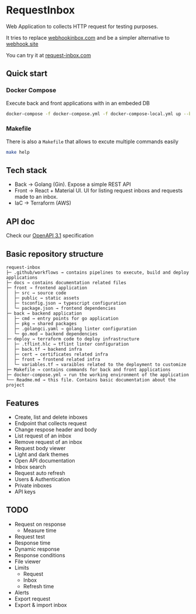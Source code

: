# RequestInbox

Web Application to collects HTTP request for testing purposes.

It tries to replace [webhookinbox.com](http://webhookinbox.com/) and be a simpler alternative to [webhook.site](http://webhook.site)

You can try it at [request-inbox.com](https://request-inbox.com/)

## Quick start

### Docker Compose

Execute back and front applications with in an embeded DB

```sh
docker-compose -f docker-compose.yml -f docker-compose-local.yml up --build
```

### Makefile

There is also a `Makefile` that allows to excute multiple commands easily

```sh
make help
```

## Tech stack

* Back → Golang (Gin). Expose a simple REST API
* Front → React + Material UI. UI for listing request inboxs and requests made to an inbox.
* IaC → Terraform (AWS)

## API doc

Check our [OpenAPI 3.1](https://github.com/jesusnoseq/request-inbox/blob/main/docs/openapi.yaml) specification

## Basic repository structure

```
request-inbox
├─ .github/workflows → contains pipelines to execute, build and deploy applications
├─ docs → contains documentation related files
├─ front → frontend application
│  ├─ src → source code
│  ├─ public → static assets
│  ├─ tsconfig.json → typescript configuration
│  └─ package.json → frontend dependencies
├─ back → backend application
│  ├─ cmd → entry points for go application
│  ├─ pkg → shared packages
│  ├─ .golangci.yaml → golang linter configuration
│  └─ go.mod → backend dependencies
├─ deploy → terraform code to deploy infrastructure
│  ├─ .tflint.hlc → tflint linter configuration
│  ├─ back.tf → backend infra
│  ├─ cert → certificates related infra
│  ├─ front → frontend related infra
│  └─ variables.tf → varaibles related to the deployment to customize
├─ Makefile → contains commands for back and front applications
├─ docker-compose.yml → run the working environment of the application
└── Readme.md → this file. Contains basic documentation about the project
```

## Features

* Create, list and delete inboxes
* Endpoint that collects request
* Change respose header and body
* List request of an inbox
* Remove request of an inbox
* Request body viewer
* Light and dark themes
* Open API documentation
* Inbox search
* Request auto refresh
* Users & Authentication
* Private inboxes
* API keys

## TODO

* Request on response
  * Measure time
* Request test
* Response time
* Dynamic response
* Response conditions
* File viewer
* Limits
  * Request
  * Inbox
  * Refresh time
* Alerts
* Export request
* Export & import inbox
